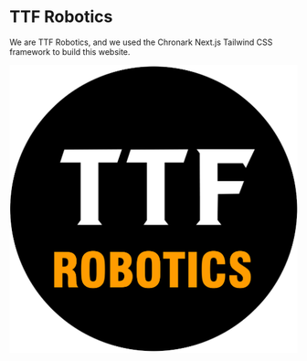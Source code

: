 # TTF Robotics

We are TTF Robotics, and we used the Chronark Next.js Tailwind CSS framework to build this website.

![Alt Text](public/android-chrome-512x512.png)
